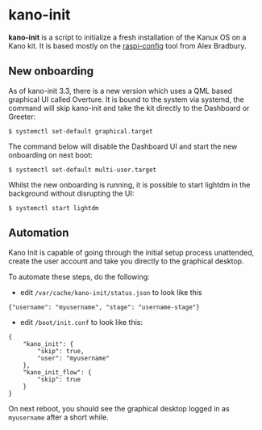 # kano-init

**kano-init** is a script to initialize a fresh installation of the Kanux OS
on a Kano kit. It is based mostly on the [raspi-config](https://github.com/asb/raspi-config)
tool from Alex Bradbury.

## New onboarding

As of kano-init 3.3, there is a new version which uses a QML based graphical UI called Overture.
It is bound to the system via systemd, the command will skip kano-init and take the kit
directly to the Dashboard or Greeter:

```
$ systemctl set-default graphical.target
```

The command below will disable the Dashboard UI and start the new onboarding on next boot:

```
$ systemctl set-default multi-user.target
```

Whilst the new onboarding is running, it is possible to start lightdm in the background without disrupting the UI:

```
$ systemctl start lightdm
```

## Automation

Kano Init is capable of going through the initial setup process unattended, create the user account
and take you directly to the graphical desktop.

To automate these steps, do the following:

 * edit `/var/cache/kano-init/status.json` to look like this

 `{"username": "myusername", "stage": "username-stage"}`

 * edit `/boot/init.conf` to look like this:

```
{
    "kano_init": {
        "skip": true,
        "user": "myusername"
    },
    "kano_init_flow": {
        "skip": true
    }
}
```

On next reboot, you should see the graphical desktop logged in as `myusername` after a short while.
